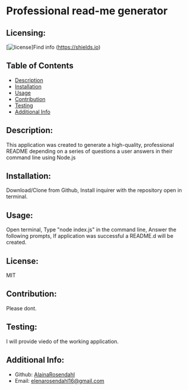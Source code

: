 # Professional read-me generator
  ## Licensing:
  [![license](https://img.shields.io/badge/license-MIT-blue)]Find info (https://shields.io)
  ## Table of Contents 
  - [Description](#description)
  - [Installation](#installation)
  - [Usage](#usage)
  - [Contribution](#contribution)
  - [Testing](#testing)
  - [Additional Info](#additional-info)
  ## Description:
  This application was created to generate a high-quality, professional README depending on a series of questions a user answers in their command line using Node.js
  ## Installation:
  Download/Clone from Github, Install inquirer with the repository open in terminal.
  ## Usage:
  Open terminal, Type "node index.js" in the command line, Answer the following prompts, If application was successful a README.d will be created.
  ## License:
  MIT
  ## Contribution:
  Please dont.
  ## Testing:
  I will provide viedo of the working application.
  ## Additional Info:
  - Github: [AlainaRosendahl](https://github.com/AlainaRosendahl)
  - Email: elenarosendahl16@gmail.com 